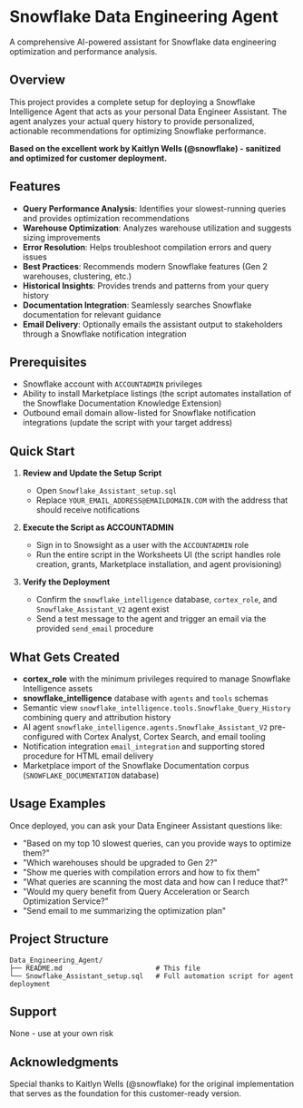 # Snowflake Data Engineering Agent

A comprehensive AI-powered assistant for Snowflake data engineering optimization and performance analysis.

## Overview

This project provides a complete setup for deploying a Snowflake Intelligence Agent that acts as your personal Data Engineer Assistant. The agent analyzes your actual query history to provide personalized, actionable recommendations for optimizing Snowflake performance.

**Based on the excellent work by Kaitlyn Wells (@snowflake) - sanitized and optimized for customer deployment.**

## Features

- **Query Performance Analysis**: Identifies your slowest-running queries and provides optimization recommendations
- **Warehouse Optimization**: Analyzes warehouse utilization and suggests sizing improvements
- **Error Resolution**: Helps troubleshoot compilation errors and query issues
- **Best Practices**: Recommends modern Snowflake features (Gen 2 warehouses, clustering, etc.)
- **Historical Insights**: Provides trends and patterns from your query history
- **Documentation Integration**: Seamlessly searches Snowflake documentation for relevant guidance
- **Email Delivery**: Optionally emails the assistant output to stakeholders through a Snowflake notification integration

## Prerequisites

- Snowflake account with `ACCOUNTADMIN` privileges
- Ability to install Marketplace listings (the script automates installation of the Snowflake Documentation Knowledge Extension)
- Outbound email domain allow-listed for Snowflake notification integrations (update the script with your target address)

## Quick Start

1. **Review and Update the Setup Script**
   - Open `Snowflake_Assistant_setup.sql`
   - Replace `YOUR_EMAIL_ADDRESS@EMAILDOMAIN.COM` with the address that should receive notifications

2. **Execute the Script as ACCOUNTADMIN**
   - Sign in to Snowsight as a user with the `ACCOUNTADMIN` role
   - Run the entire script in the Worksheets UI (the script handles role creation, grants, Marketplace installation, and agent provisioning)

3. **Verify the Deployment**
   - Confirm the `snowflake_intelligence` database, `cortex_role`, and `Snowflake_Assistant_V2` agent exist
   - Send a test message to the agent and trigger an email via the provided `send_email` procedure

## What Gets Created

- **cortex_role** with the minimum privileges required to manage Snowflake Intelligence assets
- **snowflake_intelligence** database with `agents` and `tools` schemas
- Semantic view `snowflake_intelligence.tools.Snowflake_Query_History` combining query and attribution history
- AI agent `snowflake_intelligence.agents.Snowflake_Assistant_V2` pre-configured with Cortex Analyst, Cortex Search, and email tooling
- Notification integration `email_integration` and supporting stored procedure for HTML email delivery
- Marketplace import of the Snowflake Documentation corpus (`SNOWFLAKE_DOCUMENTATION` database)

## Usage Examples

Once deployed, you can ask your Data Engineer Assistant questions like:

- "Based on my top 10 slowest queries, can you provide ways to optimize them?"
- "Which warehouses should be upgraded to Gen 2?"
- "Show me queries with compilation errors and how to fix them"
- "What queries are scanning the most data and how can I reduce that?"
- "Would my query benefit from Query Acceleration or Search Optimization Service?"
- "Send email to me summarizing the optimization plan"

## Project Structure

```
Data_Engineering_Agent/
├── README.md                       # This file
└── Snowflake_Assistant_setup.sql   # Full automation script for agent deployment
```

## Support

None - use at your own risk

## Acknowledgments

Special thanks to Kaitlyn Wells (@snowflake) for the original implementation that serves as the foundation for this customer-ready version.
